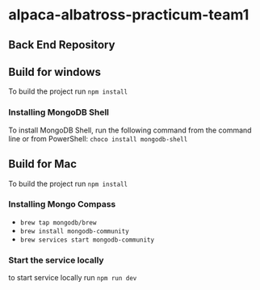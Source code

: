 # alpaca-albatross-practicum-team1

## Back End Repository

## Build for windows

To build the project run
`npm install`

### Installing MongoDB Shell

To install MongoDB Shell, run the following command from the command line or from PowerShell:
`choco install mongodb-shell`

## Build for Mac

To build the project run
`npm install`

### Installing Mongo Compass

-   `brew tap mongodb/brew`
-   `brew install mongodb-community`
-   `brew services start mongodb-community`

### Start the service locally

to start service locally run
`npm run dev`
